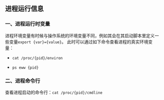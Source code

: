 ## 进程运行信息

### 一、进程运行时变量

进程环境变量有时候与操作系统的环境变量不同，例如其会在其启动脚本里定义一些变量`export {var}={value}`。
此时可以通过如下命令查看进程的真实环境变量：

* `cat /proc/{pid}/environ`

* `ps eww {pid}`
  
### 二、进程命令行
  
查看进程启动的命令行：`cat /proc/{pid}/cmdline`